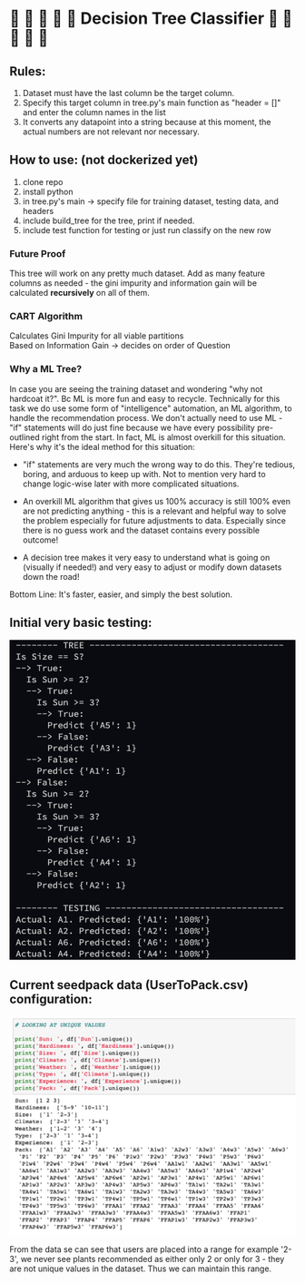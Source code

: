 # :evergreen_tree: :evergreen_tree: :evergreen_tree: :evergreen_tree: :evergreen_tree: Decision Tree Classifier :evergreen_tree: :evergreen_tree: :evergreen_tree: :evergreen_tree: :evergreen_tree:

## Rules:
1. Dataset must have the last column be the target column. 
2. Specify this target column in tree.py's main function as "header = []" and enter the column names in the list
3. It converts any datapoint into a string because at this moment, the actual numbers are not relevant nor necessary.

## How to use: (not dockerized yet)
1. clone repo
2. install python
3. in tree.py's main -> specify file for training dataset, testing data, and headers
4. include build_tree for the tree, print if needed. 
5. include test function for testing or just run classify on the new row

### Future Proof
This tree will work on any pretty much dataset. Add as many feature columns as needed - the gini impurity and information gain will be calculated **recursively** on all of them. 

### CART Algorithm
Calculates Gini Impurity for all viable partitions\
Based on Information Gain -> decides on order of Question

### Why a ML Tree?
In case you are seeing the training dataset and wondering "why not hardcoat it?". Bc ML is more fun and easy to recycle. Technically for this task we do use some form of "intelligence" automation, an ML algorithm, to handle the recommendation process. We don't actually need to use ML - "if" statements will do just fine because we have every possibility pre-outlined right from the start. In fact, ML is almost overkill for this situation. Here's why it's the ideal method for this situation:

*  "if" statements are very much the wrong way to do this. They're tedious, boring, and arduous to keep up with. Not to mention very hard to change logic-wise later with more complicated situations.

* An overkill ML algorithm that gives us 100% accuracy is still 100% even are not predicting anything - this is a relevant and helpful way to solve the problem especially for future adjustments to data. Especially since there is no guess work and the dataset contains every possible outcome!

* A decision tree makes it very easy to understand what is going on (visually if needed!) and very easy to adjust or modify down datasets down the road!  

Bottom Line: It's faster, easier, and simply the best solution. 

## Initial very basic testing:
![treepic](imgs/initial_test.png)


## Current seedpack data (UserToPack.csv) configuration:
![unique](imgs/unique_vals.png)


From the data se can see that users are placed into a range for example '2-3', we never see plants recommended as either only 2 or only for 3 - they are not unique values in the dataset. Thus we can maintain this range. 